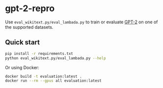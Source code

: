 # gpt-2-repro

Use `eval_wikitext.py/eval_lambada.py` to train or evaluate [GPT-2](https://cdn.openai.com/better-language-models/language_models_are_unsupervised_multitask_learners.pdf) on one of the supported datasets.

## Quick start

```bash
pip install -r requirements.txt
python eval_wikitext.py/eval_lambada.py --help
```

Or using Docker:

```bash
docker build -t evaluation:latest .
docker run --rm --gpus all evaluation:latest
```
